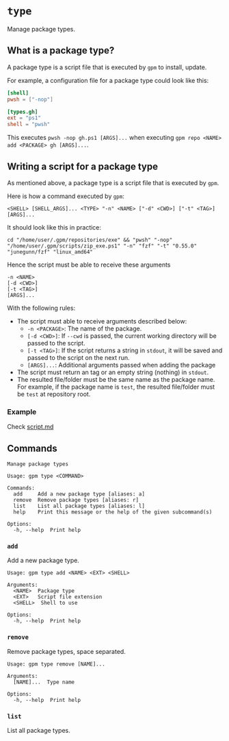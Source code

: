 # `type`

Manage package types.

## What is a package type?

A package type is a script file that is executed by `gpm` to install, update.

For example, a configuration file for a package type could look like this:

```toml
[shell]
pwsh = ["-nop"]

[types.gh]
ext = "ps1"
shell = "pwsh"
```

This executes `pwsh -nop gh.ps1 [ARGS]...` when executing `gpm repo <NAME> add <PACKAGE> gh [ARGS]...`.

## Writing a script for a package type

As mentioned above, a package type is a script file that is executed by `gpm`.

Here is how a command executed by `gpm`:

```shell
<SHELL> [SHELL_ARGS]... <TYPE> "-n" <NAME> ["-d" <CWD>] ["-t" <TAG>] [ARGS]...
```

It should look like this in practice:

```shell
cd "/home/user/.gpm/repositories/exe" && "pwsh" "-nop" "/home/user/.gpm/scripts/zip_exe.ps1" "-n" "fzf" "-t" "0.55.0" "junegunn/fzf" "linux_amd64"
```

Hence the script must be able to receive these arguments

```
-n <NAME>
[-d <CWD>]
[-t <TAG>]
[ARGS]...
```

With the following rules:

- The script must able to receive arguments described below:
  - `-n <PACKAGE>`: The name of the package.
  - `[-d <CWD>]`: If `--cwd` is passed, the current working directory will be passed to the script.
  - `[-t <TAG>]`: If the script returns a string in `stdout`, it will be saved and passed to the script on the next run.
  - `[ARGS]...`: Additional arguments passed when adding the package
- The script must return an tag or an empty string (nothing) in `stdout`.
- The resulted file/folder must be the same name as the package name. For example, if the package name is `test`, the resulted file/folder must be `test` at repository root.

### Example

Check [script.md](./script.md)

## Commands

```
Manage package types

Usage: gpm type <COMMAND>

Commands:
  add     Add a new package type [aliases: a]
  remove  Remove package types [aliases: r]
  list    List all package types [aliases: l]
  help    Print this message or the help of the given subcommand(s)

Options:
  -h, --help  Print help
```

### `add`

Add a new package type.

```
Usage: gpm type add <NAME> <EXT> <SHELL>

Arguments:
  <NAME>  Package type
  <EXT>   Script file extension
  <SHELL>  Shell to use

Options:
  -h, --help  Print help
```

### `remove`

Remove package types, space separated.

```
Usage: gpm type remove [NAME]...

Arguments:
  [NAME]...  Type name

Options:
  -h, --help  Print help
```

### `list`

List all package types.
